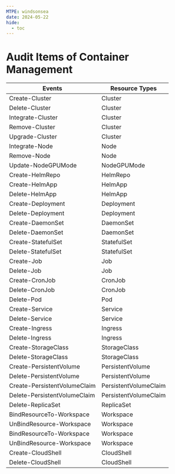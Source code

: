 ```yaml
---
MTPE: windsonsea
date: 2024-05-22
hide:
  - toc
---
```


# Audit Items of Container Management

| Events | Resource Types |
| ------ | ------------- |
| Create-Cluster | Cluster |
| Delete-Cluster | Cluster |
| Integrate-Cluster | Cluster |
| Remove-Cluster | Cluster |
| Upgrade-Cluster | Cluster |
| Integrate-Node | Node |
| Remove-Node | Node |
| Update-NodeGPUMode  | NodeGPUMode |
| Create-HelmRepo | HelmRepo |
| Create-HelmApp | HelmApp |
| Delete-HelmApp | HelmApp |
| Create-Deployment | Deployment |
| Delete-Deployment | Deployment |
| Create-DaemonSet | DaemonSet |
| Delete-DaemonSet | DaemonSet |
| Create-StatefulSet | StatefulSet |
| Delete-StatefulSet | StatefulSet |
| Create-Job | Job |
| Delete-Job | Job |
| Create-CronJob | CronJob |
| Delete-CronJob | CronJob |
| Delete-Pod | Pod |
| Create-Service | Service |
| Delete-Service | Service |
| Create-Ingress | Ingress |
| Delete-Ingress | Ingress |
| Create-StorageClass | StorageClass  |
| Delete-StorageClass | StorageClass  |
| Create-PersistentVolume | PersistentVolume |
| Delete-PersistentVolume | PersistentVolume |
| Create-PersistentVolumeClaim | PersistentVolumeClaim |
| Delete-PersistentVolumeClaim | PersistentVolumeClaim |
| Delete-ReplicaSet | ReplicaSet |
| BindResourceTo-Workspace | Workspace |
| UnBindResource-Workspace | Workspace |
| BindResourceTo-Workspace | Workspace |
| UnBindResource-Workspace | Workspace |
| Create-CloudShell | CloudShell |
| Delete-CloudShell | CloudShell |
